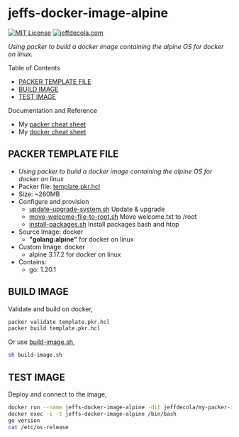 # jeffs-docker-image-alpine

[![MIT License](http://img.shields.io/:license-mit-blue.svg)](http://jeffdecola.mit-license.org)
[![jeffdecola.com](https://img.shields.io/badge/website-jeffdecola.com-blue)](https://jeffdecola.com)

_Using packer to build a docker image
containing the alpine OS
for docker on linux._

Table of Contents

* [PACKER TEMPLATE FILE](https://github.com/JeffDeCola/my-packer-image-builds/tree/master/docker-images/jeffs-docker-image-alpine#packer-template-file)
* [BUILD IMAGE](https://github.com/JeffDeCola/my-packer-image-builds/tree/master/docker-images/jeffs-docker-image-alpine#build-image)
* [TEST IMAGE](https://github.com/JeffDeCola/my-packer-image-builds/tree/master/docker-images/jeffs-docker-image-alpine#test-image)

Documentation and Reference

* My
  [packer cheat sheet](https://github.com/JeffDeCola/my-cheat-sheets/tree/master/software/operations/orchestration/builds-deployment-containers/packer-cheat-sheet)
* My
  [docker cheat sheet](https://github.com/JeffDeCola/my-cheat-sheets/tree/master/software/operations/orchestration/builds-deployment-containers/docker-cheat-sheet)

## PACKER TEMPLATE FILE

* _Using packer to build a docker image
  containing the alpine OS
  for docker on linux_
* Packer file:
  [template.pkr.hcl](https://github.com/JeffDeCola/my-packer-image-builds/tree/master/docker-images/jeffs-docker-image-alpine/template.pkr.hcl)
* Size: ~260MB
* Configure and provision
  * [update-upgrade-system.sh](https://github.com/JeffDeCola/my-packer-image-builds/tree/master/docker-images/jeffs-docker-image-alpine/install-scripts/update-upgrade-system.sh)
    Update & upgrade
  * [move-welcome-file-to-root.sh](https://github.com/JeffDeCola/my-packer-image-builds/tree/master/docker-images/jeffs-docker-image-alpine/install-scripts/move-welcome-file-to-root.sh)
    Move welcome.txt to /root
  * [install-packages.sh](https://github.com/JeffDeCola/my-packer-image-builds/tree/master/docker-images/jeffs-docker-image-alpine/install-scripts/install-packages.sh)
    Install packages bash and htop  
* Source Image: docker
  * **"golang:alpine"** for docker on linux
* Custom Image: docker
  * alpine 3.17.2 for docker on linux
* Contains:
  * go: 1.20.1

## BUILD IMAGE

Validate and build on docker,

```bash
packer validate template.pkr.hcl
packer build template.pkr.hcl
```

Or use
[build-image.sh](https://github.com/JeffDeCola/my-packer-image-builds/tree/master/docker-images/jeffs-docker-image-alpine/build-image.sh),

```bash
sh build-image.sh
```

## TEST IMAGE

Deploy and connect to the image,

```bash
docker run --name jeffs-docker-image-alpine -dit jeffdecola/my-packer-image-builds/jeffs-docker-image-alpine
docker exec -i -t jeffs-docker-image-alpine /bin/bash
go version
cat /etc/os-release
```
